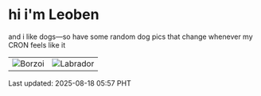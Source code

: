 # hi i'm Leoben

and i like dogs—so have some random dog pics that change whenever my CRON feels like it

|  |  |
|--------|----------|
| ![Borzoi](https://random-dog-vercel.vercel.app/api/random-borzoi?v=1755467845) | ![Labrador](https://random-dog-vercel.vercel.app/api/random-labrador?v=1755467845) |

Last updated: 2025-08-18 05:57 PHT
